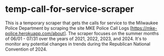 # temp-call-for-service-scraper
This is a temporary scraper that gets the calls for service to the Milwaukee Police Department by scraping the site MKE Police Call Logs [https://mke-police.herokuapp.com/about]. The scraper focuses on the summer months of 06/01 - 07/31 over the years of 2021, 2022, 2023, and 2024. It's to monitor any potential changes in trends during the Republican National Convention of 2024.

